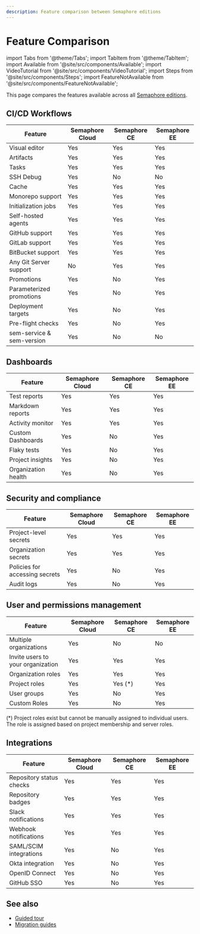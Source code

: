 ```yaml
---
description: Feature comparison between Semaphore editions
---
```


# Feature Comparison

import Tabs from '@theme/Tabs';
import TabItem from '@theme/TabItem';
import Available from '@site/src/components/Available';
import VideoTutorial from '@site/src/components/VideoTutorial';
import Steps from '@site/src/components/Steps';
import FeatureNotAvailable from '@site/src/components/FeatureNotAvailable';

This page compares the features available across all [Semaphore editions](./about-semaphore).

## CI/CD Workflows

| Feature | Semaphore Cloud | Semaphore CE | Semaphore EE |
|--|--|--|--|
| Visual editor | Yes | Yes | Yes |
| Artifacts | Yes | Yes | Yes |
| Tasks | Yes | Yes | Yes |
| SSH Debug | Yes | No | No |
| Cache | Yes | Yes | Yes |
| Monorepo support | Yes | Yes | Yes |
| Initialization jobs | Yes | Yes | Yes |
| Self-hosted agents | Yes | Yes | Yes |
| GitHub support | Yes | Yes | Yes |
| GitLab support | Yes | Yes | Yes |
| BitBucket support | Yes | Yes | Yes |
| Any Git Server support | No | Yes | Yes |
| Promotions | Yes | No | Yes |
| Parameterized promotions | Yes | No | Yes |
| Deployment targets | Yes | No | Yes |
| Pre-flight checks | Yes | No | Yes |
| sem-service & sem-version | Yes | No | No |


## Dashboards

| Feature | Semaphore Cloud | Semaphore CE | Semaphore EE |
|--|--|--|--|
| Test reports | Yes | Yes | Yes |
| Markdown reports | Yes | Yes | Yes |
| Activity monitor | Yes | Yes | Yes |
| Custom Dashboards | Yes | No | Yes |
| Flaky tests | Yes | No | Yes |
| Project insights | Yes | No | Yes |
| Organization health | Yes | No | Yes |


## Security and compliance

| Feature | Semaphore Cloud | Semaphore CE | Semaphore EE |
|--|--|--|--|
| Project-level secrets | Yes | Yes | Yes |
| Organization secrets | Yes | Yes | Yes |
| Policies for accessing secrets | Yes | No | Yes |
| Audit logs | Yes | No | Yes |


## User and permissions management 

| Feature | Semaphore Cloud | Semaphore CE | Semaphore EE |
|--|--|--|--|
| Multiple organizations | Yes | No | No |
| Invite users to your organization | Yes | Yes | Yes |
| Organization roles | Yes | Yes | Yes |
| Project roles | Yes | Yes (*) | Yes |
| User groups | Yes | No | Yes |
| Custom Roles | Yes | No | Yes |

(*) Project roles exist but cannot be manually assigned to individual users. The role is assigned based on project membership and server roles.

## Integrations 

| Feature | Semaphore Cloud | Semaphore CE | Semaphore EE |
|--|--|--|--|
| Repository status checks | Yes | Yes | Yes |
| Repository badges | Yes | Yes | Yes |
| Slack notifications | Yes | Yes | Yes |
| Webhook notifications | Yes | Yes | Yes |
| SAML/SCIM integrations | Yes | No | Yes |
| Okta integration | Yes | No | Yes |
| OpenID Connect | Yes | No | Yes |
| GitHub SSO | Yes | No | Yes |

## See also

- [Guided tour](./guided-tour)
- [Migration guides](./migration/overview)


